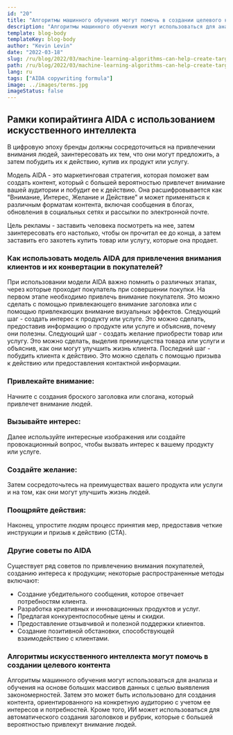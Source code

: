 ```yaml
---
id: "20"
title: "Алгоритмы машинного обучения могут помочь в создании целевого контента"
description: "Алгоритмы машинного обучения могут использоваться для анализа и обучения на основе больших массивов данных с целью выявления закономерностей. Затем это может быть использовано для создания контента, ориентированного на конкретную аудиторию на основе ее интересов. Используя машинное обучение, компании могут создавать контент, который будет более релевантным для их клиентов и поможет увеличить продажи."
template: blog-body
templateKey: blog-body
author: "Kevin Levin"
date: "2022-03-18"
slug: /ru/blog/2022/03/machine-learning-algorithms-can-help-create-targeted-content
path: /ru/blog/2022/03/machine-learning-algorithms-can-help-create-targeted-content
lang: ru
tags: ["AIDA copywriting formula"]
image: ../images/terms.jpg
imageStatus: false
---
```


## Рамки копирайтинга AIDA с использованием искусственного интеллекта

В цифровую эпоху бренды должны сосредоточиться на привлечении внимания людей, заинтересовать их тем, что они могут предложить, а затем побудить их к действию, купив их продукт или услугу.

Модель AIDA - это маркетинговая стратегия, которая поможет вам создать контент, который с большей вероятностью привлечет внимание вашей аудитории и побудит ее к действию. Она расшифровывается как "Внимание, Интерес, Желание и Действие" и может применяться к различным форматам контента, включая сообщения в блогах, обновления в социальных сетях и рассылки по электронной почте.

Цель рекламы - заставить человека посмотреть на нее, затем заинтересовать его настолько, чтобы он прочитал ее до конца, а затем заставить его захотеть купить товар или услугу, которые она продает.

### Как использовать модель AIDA для привлечения внимания клиентов и их конвертации в покупателей?

При использовании модели AIDA важно помнить о различных этапах, через которые проходит покупатель при совершении покупки. На первом этапе необходимо привлечь внимание покупателя. Это можно сделать с помощью привлекающего внимание заголовка или с помощью привлекающих внимание визуальных эффектов. Следующий шаг - создать интерес к продукту или услуге. Это можно сделать, предоставив информацию о продукте или услуге и объяснив, почему они полезны. Следующий шаг - создать желание приобрести товар или услугу. Это можно сделать, выделив преимущества товара или услуги и объяснив, как они могут улучшить жизнь клиента. Последний шаг - побудить клиента к действию. Это можно сделать с помощью призыва к действию или предоставления контактной информации.

### Привлекайте внимание:

Начните с создания броского заголовка или слогана, который привлечет внимание людей.

### Вызывайте интерес:

Далее используйте интересные изображения или создайте провокационный вопрос, чтобы вызвать интерес к вашему продукту или услуге.

### Создайте желание:

Затем сосредоточьтесь на преимуществах вашего продукта или услуги и на том, как они могут улучшить жизнь людей.

### Поощряйте действия:

Наконец, упростите людям процесс принятия мер, предоставив четкие инструкции и призыв к действию (CTA).

### Другие советы по AIDA

Существует ряд советов по привлечению внимания покупателей, созданию интереса к продукции; некоторые распространенные методы включают:

- Создание убедительного сообщения, которое отвечает потребностям клиента.
- Разработка креативных и инновационных продуктов и услуг.
- Предлагая конкурентоспособные цены и скидки.
- Предоставление отзывчивой и полезной поддержки клиентов.
- Создание позитивной обстановки, способствующей взаимодействию с клиентами.

### Алгоритмы искусственного интеллекта могут помочь в создании целевого контента

Алгоритмы машинного обучения могут использоваться для анализа и обучения на основе больших массивов данных с целью выявления закономерностей. Затем это может быть использовано для создания контента, ориентированного на конкретную аудиторию с учетом ее интересов и потребностей. Кроме того, ИИ может использоваться для автоматического создания заголовков и рубрик, которые с большей вероятностью привлекут внимание людей.
